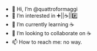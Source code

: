 - 👋 Hi, I’m @quattroformaggi
- 👀 I’m interested in ➕||☕||#️⃣
- 🌱 I’m currently learning ☕
- 💞️ I’m looking to collaborate on ☕
- 📫 How to reach me: no way.

<!---
quattroformaggi/quattroformaggi is a ✨ special ✨ repository because its `README.md` (this file) appears on your GitHub profile.
You can click the Preview link to take a look at your changes.
--->
